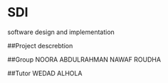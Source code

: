 # SDI
software design and implementation

##Project descrebtion

##Group
NOORA
ABDULRAHMAN
NAWAF 
ROUDHA

##Tutor 
WEDAD ALHOLA 
